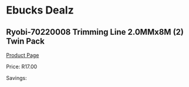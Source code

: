 
# Ebucks Dealz
## Ryobi-70220008 Trimming Line 2.0MMx8M (2) Twin Pack
[Product Page](https://www.ebucks.com/web/shop/productSelected.do?prodId=1220467037&catId=363410833)

Price: R17.00

Savings: 


	